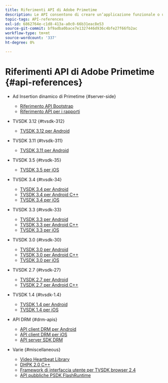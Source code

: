 ```yaml
---
title: Riferimenti API di Adobe Primetime
description: Le API consentono di creare un’applicazione funzionale o un’integrazione rapida e semplice.
topic-tags: API-references
exl-id: 6862764e-c1d8-413a-a0c0-66b31eac8e53
source-git-commit: bf9adba0bace7e1327446d936c4bfe27f66fb2ac
workflow-type: tm+mt
source-wordcount: '337'
ht-degree: 0%

---
```


# Riferimenti API di Adobe Primetime {#api-references}

+ Ad Insertion dinamico di Primetime {#server-side}
   + [Riferimento API Bootstrap](../primetime-ad-insertion/technical-reference/bootstrap-api.md)
   + [Riferimento API per i rapporti](../primetime-ad-insertion/assets/auditude-report-api.pdf)

+ TVSDK 3.12 {#tvsdk-312}
   + [TVSDK 3.12 per Android](https://help.adobe.com/en_US/primetime/api/psdk/javadoc3.12/index.html)

+ TVSDK 3.11 {#tvsdk-311}
   + [TVSDK 3.11 per Android](https://help.adobe.com/en_US/primetime/api/psdk/javadoc3.11/index.html)

+ TVSDK 3.5 {#tvsdk-35}
   + [TVSDK 3.5 per iOS](https://help.adobe.com/en_US/primetime/api/psdk/appledoc_v35/index.html)

+ TVSDK 3.4 {#tvsdk-34}
   + [TVSDK 3.4 per Android](https://help.adobe.com/en_US/primetime/api/psdk/javadoc3.4/index.html)
   + [TVSDK 3.4 per Android C++](https://help.adobe.com/en_US/primetime/api/psdk/cpp_3.4/namespaces.html)
   + [TVSDK 3.4 per iOS](https://help.adobe.com/en_US/primetime/api/psdk/appledoc_v34/index.html)

+ TVSDK 3.3 {#tvsdk-33}
   + [TVSDK 3.3 per Android](https://help.adobe.com/en_US/primetime/api/psdk/javadoc3.3/index.html)
   + [TVSDK 3.3 per Android C++](https://help.adobe.com/en_US/primetime/api/psdk/cpp_3.3/namespaces.html)
   + [TVSDK 3.3 per iOS](https://help.adobe.com/en_US/primetime/api/psdk/appledoc_v33/index.html)

+ TVSDK 3.0 {#tvsdk-30}
   + [TVSDK 3.0 per Android](https://help.adobe.com/en_US/primetime/api/psdk/javadoc3.0/index.html)
   + [TVSDK 3.0 per Android C++](https://help.adobe.com/en_US/primetime/api/psdk/cpp_3.0/namespaces.html)
   + [TVSDK 3.0 per iOS](https://help.adobe.com/en_US/primetime/api/psdk/appledoc_3/index.html)

+ TVSDK 2.7 {#tvsdk-27}
   + [TVSDK 2.7 per Android](https://help.adobe.com/en_US/primetime/api/psdk/javadoc_2.7/index.html)
   + [TVSDK 2.7 per Android C++](https://help.adobe.com/en_US/primetime/api/psdk/cpp/namespaces.html)

+ TVSDK 1.4 {#tvsdk-1.4}
   + [TVSDK 1.4 per Android](https://help.adobe.com/en_US/primetime/api/psdk/javadoc/index.html)
   + [TVSDK 1.4 per iOS](https://help.adobe.com/en_US/primetime/api/psdk/appledoc/index.html)

+ API DRM {#drm-apis}
   + [API client DRM per Android](https://help.adobe.com/en_US/primetime/api/drm-apis/client/android/index.html)
   + [API client DRM per iOS](https://help.adobe.com/en_US/primetime/api/drm-apis/client/ios/index.html)
   + [API server SDK DRM](https://help.adobe.com/en_US/primetime/api/drm-apis/server/javadocs-flashaccess-pro/)

+ Varie {#miscellaneous}
   + [Video Heartbeat Library](https://help.adobe.com/en_US/primetime/api/psdk/vhl_tvsdk_ios/index.html)
   + [DHPK 2.0 C++](https://help.adobe.com/en_US/primetime/api/psdk/psdk_doxygen/index.html)
   + [Framework di interfaccia utente per TVSDK browser 2.4](https://help.adobe.com/en_US/primetime/api/psdk/btvsdk-ui-framework/index.html)
   + [API pubbliche PSDK FlashRuntime](https://help.adobe.com/en_US/primetime/api/psdk/asdoc-dhls/)
